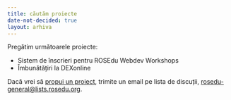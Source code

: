 ```yaml
---
title: căutăm proiecte
date-not-decided: true
layout: arhiva
---
```


Pregătim următoarele proiecte:

* Sistem de înscrieri pentru ROSEdu Webdev Workshops
* Îmbunătățiri la DEXonline

Dacă vrei să [propui un proiect][mentori], trimite un email pe lista de
discuții,
[rosedu-general@lists.rosedu.org](mailto:rosedu-general@lists.rosedu.org).

[mentori]: /mentori.html
